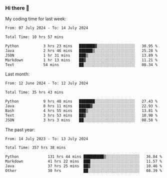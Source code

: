 ### Hi there 👋

My coding time for last week:

<!--START_SECTION:week-->

```txt
From: 07 July 2024 - To: 14 July 2024

Total Time: 10 hrs 57 mins

Python           3 hrs 23 mins   ███████▓░░░░░░░░░░░░░░░░░   30.95 %
Java             2 hrs 46 mins   ██████▒░░░░░░░░░░░░░░░░░░   25.28 %
JSON             1 hr 31 mins    ███▒░░░░░░░░░░░░░░░░░░░░░   13.89 %
Markdown         1 hr 13 mins    ██▓░░░░░░░░░░░░░░░░░░░░░░   11.21 %
Text             54 mins         ██░░░░░░░░░░░░░░░░░░░░░░░   08.34 %
```

<!--END_SECTION:week-->

Last month:

<!--START_SECTION:month-->

```txt
From: 12 June 2024 - To: 12 July 2024

Total Time: 35 hrs 43 mins

Python           9 hrs 48 mins   ███████░░░░░░░░░░░░░░░░░░   27.43 %
Java             8 hrs 11 mins   █████▓░░░░░░░░░░░░░░░░░░░   22.93 %
Bash             4 hrs 55 mins   ███▒░░░░░░░░░░░░░░░░░░░░░   13.81 %
Text             3 hrs 53 mins   ██▓░░░░░░░░░░░░░░░░░░░░░░   10.90 %
JSON             3 hrs 3 mins    ██░░░░░░░░░░░░░░░░░░░░░░░   08.58 %
```

<!--END_SECTION:month-->

The past year:

<!--START_SECTION:year-->

```txt
From: 14 July 2023 - To: 13 July 2024

Total Time: 357 hrs 38 mins

Python             131 hrs 44 mins █████████▒░░░░░░░░░░░░░░░   36.84 %
Markdown           41 hrs 22 mins  ███░░░░░░░░░░░░░░░░░░░░░░   11.57 %
Java               37 hrs 25 mins  ██▓░░░░░░░░░░░░░░░░░░░░░░   10.46 %
Other              30 hrs          ██░░░░░░░░░░░░░░░░░░░░░░░   08.39 %
```

<!--END_SECTION:year-->
